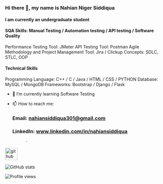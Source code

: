### Hi there 👋, my name is Nahian Niger Siddiqua
#### I am currently an undergraduate student

#### SQA Skills: Manual Testing / Automation testing / API testing / Software Quality
   Performance Testing Tool: JMeter
   API Testing Tool: Postman
   Agile Methodology and Project Management Tool: Jira / Clickup
   Concepts: SDLC, STLC, OOP

#### Technical Skills ####
  Programming Language: C++ / C / Java / HTML / CSS / PYTHON 
  Database: MySQL / MongoDB
  Frameworks: Bootstrap / Django / Flask

- 🌱 I’m currently learning Software Testing 
- 📫 How to reach me:
  ### Email: nahiansiddiqua301@gmail.com
  ### LinkedIn: www.linkedin.com/in/nahiansiddiqua
  
            - 


[<img src='https://cdn.jsdelivr.net/npm/simple-icons@3.0.1/icons/github.svg' alt='github' height='40'>](https://github.com/nahiansiddiqua)  

![GitHub stats](https://github-readme-stats.vercel.app/api?username=nahiansiddiqua&show_icons=true)  

![Profile views](https://gpvc.arturio.dev/nahiansiddiqua)  
